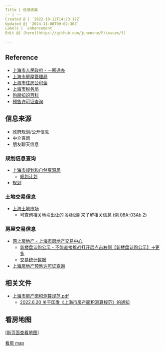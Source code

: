 ```yaml
---
Title | 信息收集
-- | --
Created @ | `2022-10-12T14:23:17Z`
Updated @| `2024-11-08T09:02:30Z`
Labels | `enhancement`
Edit @| [here](https://github.com/junxnone/F/issues/3)

---
```

## Reference

- [上海市人民政府 -  一网通办](https://www.shanghai.gov.cn/)
- [上海市房屋管理局](http://fgj.sh.gov.cn/)
- [上海市住房公积金](https://www.shgjj.com/)
- [上海市税务局](http://shanghai.chinatax.gov.cn/)
- [购房知识百科](https://house.mofangyu.com/)
- [预售许可证查询](http://fgj.sh.gov.cn/ysxkz/index.html)

## 信息来源

- 政府规划/公开信息
- 中介咨询
- 朋友聊天信息

### 规划信息查询
- [上海市规划和自然资源局](https://ghzyj.sh.gov.cn/)
  - [规划计划](https://ghzyj.sh.gov.cn/ghjh/)
- [规划](/0037_规划)

### 土地交易信息
- [上海土地市场](http://tdsc.ghzyj.sh.gov.cn/)
  - 可查询相关地块出让的 `答疑纪要` 来了解相关信息 ([例 08A-03Ab](http://tdsc.ghzyj.sh.gov.cn/bin/file/dyjy/202205416/dyjy.doc) [2](https://biz.ghzyj.sh.gov.cn/shtdsc/wz/zhym.jhtml?reUrl=https://biz.ghzyj.sh.gov.cn/shtdsc/jy/api/wz/blockInfo/info/0e5ae1d2892e4c1a955e7c10ddf7707d_crBlock?currentLoc=%E5%9C%B0%E5%9D%97%E4%BF%A1%E6%81%AF&title=%E5%9C%9F%E5%9C%B0%E4%BA%A4%E6%98%93%20-%20%E4%B8%8A%E6%B5%B7%E5%9C%9F%E5%9C%B0%E5%B8%82%E5%9C%BA))


### 房屋交易信息

- [网上房地产 - 上海市房地产交易中心](http://www.fangdi.com.cn/index.html)
  - [新楼盘认购公示 - 不能直接挑战打开后点击右侧【新楼盘认购公示】->更多](http://www.fangdi.com.cn/new_house/new_house_jjswlpgs.html)
  - [交易统计数据](http://www.fangdi.com.cn/trade/trade.html)
- [上海房地产预售许可证查询](http://fgj.sh.gov.cn/ysxkz/index.html?eqid=b933d1b800285d8500000002642a6c0b)


## 相关文件
- [上海市房产面积测算规范.pdf](https://github.com/junxnone/F/files/10841956/default.pdf)
  - [2022.6.20 关于印发《上海市房产面积测算规范》的通知](http://fgj.sh.gov.cn/fdcsc/20220620/625681b8a2994896b81de1da99f9b09f.html)


## 看房地图

[[新页面查看地图](https://junxnone.github.io/fmap/mp/all)]

[看房 map](https://junxnone.github.io/fmap/mp/all ':include :type=iframe width=100% height=600px')


